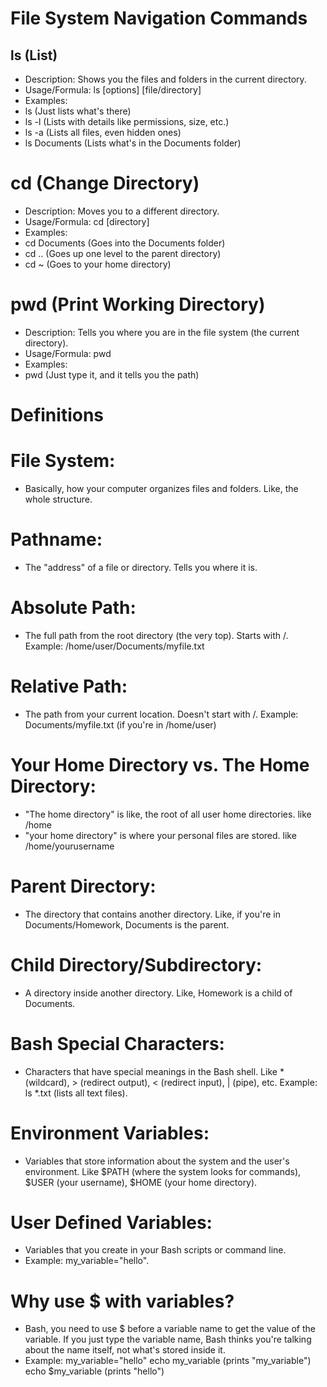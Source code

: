 # File System Navigation Commands

## ls (List)
* Description: Shows you the files and folders in the current directory.
* Usage/Formula: ls [options] [file/directory]
* Examples:
 * ls (Just lists what's there)
 * ls -l (Lists with details like permissions, size, etc.)
 * ls -a (Lists all files, even hidden ones)
 * ls Documents (Lists what's in the Documents folder)
  
# cd (Change Directory)
* Description: Moves you to a different directory.
* Usage/Formula: cd [directory]
* Examples:
 * cd Documents (Goes into the Documents folder)
  * cd .. (Goes up one level to the parent directory)
 * cd ~ (Goes to your home directory)

# pwd (Print Working Directory)
* Description: Tells you where you are in the file system (the current directory).
* Usage/Formula: pwd
* Examples:
 * pwd (Just type it, and it tells you the path)

# Definitions

# File System: 
* Basically, how your computer organizes files and folders. Like, the whole structure.
# Pathname: 
* The "address" of a file or directory. Tells you where it is.
# Absolute Path: 
* The full path from the root directory (the very top). Starts with /. Example: /home/user/Documents/myfile.txt
# Relative Path: 
* The path from your current location. Doesn't start with /. Example: Documents/myfile.txt (if you're in /home/user)
# Your Home Directory vs. The Home Directory:
* "The home directory" is like, the root of all user home directories. like /home
* "your home directory" is where your personal files are stored. like /home/yourusername
# Parent Directory: 
* The directory that contains another directory. Like, if you're in Documents/Homework, Documents is the parent.
# Child Directory/Subdirectory: 
* A directory inside another directory. Like, Homework is a child of Documents.
# Bash Special Characters: 
* Characters that have special meanings in the Bash shell. Like * (wildcard), > (redirect output), < (redirect input), | (pipe), etc. Example: ls *.txt (lists all text files).
# Environment Variables: 
* Variables that store information about the system and the user's environment. Like $PATH (where the system looks for commands), $USER (your username), $HOME (your home directory).
# User Defined Variables: 
* Variables that you create in your Bash scripts or command line. 
* Example: my_variable="hello".
# Why use $ with variables?
* Bash, you need to use $ before a variable name to get the value of the variable. If you just type the variable name, Bash thinks you're talking about the name itself, not what's stored inside it.
* Example:
my_variable="hello"
echo my_variable (prints "my_variable")
echo $my_variable (prints "hello")